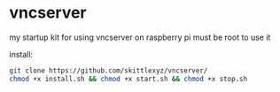 # vncserver
my startup kit for using vncserver on raspberry pi
must be root to use it

install:
```bash
git clone https://github.com/skittlexyz/vncserver/
chmod +x install.sh && chmod +x start.sh && chmod +x stop.sh
```
